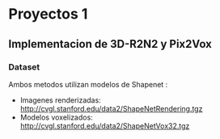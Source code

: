 # Proyectos 1

## Implementacion de 3D-R2N2 y Pix2Vox

### Dataset

Ambos metodos utilizan modelos de Shapenet : 

* Imagenes renderizadas: http://cvgl.stanford.edu/data2/ShapeNetRendering.tgz
* Modelos voxelizados: http://cvgl.stanford.edu/data2/ShapeNetVox32.tgz